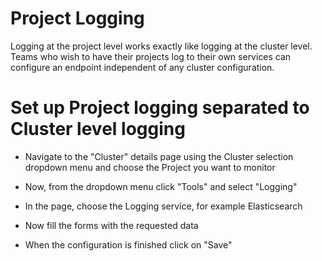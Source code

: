 # Project Logging
Logging at the project level works exactly like logging at the cluster level.  
Teams who wish to have their projects log to their own services can configure an endpoint independent of any cluster configuration.

# Set up Project logging separated to Cluster level logging

- Navigate to the "Cluster" details page using the Cluster selection dropdown menu and choose the Project you want to monitor

- Now, from the dropdown menu click "Tools" and select "Logging"

- In the page, choose the Logging service, for example Elasticsearch

- Now fill the forms with the requested data

- When the configuration is finished click on "Save"
